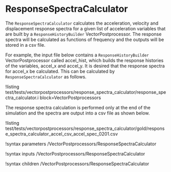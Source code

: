 # ResponseSpectraCalculator
The `ResponseSpectraCalculator` calculates the acceleration, velocity and displacement response spectra for a given list of acceleration variables that are built by a `ResponseHistoryBuilder` VectorPostprocessor. The response spectra will be calculated as functions of frequency and the outputs will be stored in a csv file.

For example, the input file below contains a `ResponseHistoryBuilder` VectorPostprocessor called accel_hist, which builds the response histories of the variables, accel_x and accel_y. It is desired that the response spectra for accel_x be calculated. This can be calculated by `ResponseSpectraCalculator` as follows.

!listing test/tests/vectorpostprocessors/response_spectra_calculator/response_spectra_calculator.i block=VectorPostprocessors

The response spectra calculation is performed only at the end of the simulation and the spectra are output into a csv file as shown below.

!listing test/tests/vectorpostprocessors/response_spectra_calculator/gold/response_spectra_calculator_accel_csv_accel_spec_0201.csv

!syntax parameters /VectorPostprocessors/ResponseSpectraCalculator

!syntax inputs /VectorPostprocessors/ResponseSpectraCalculator

!syntax children /VectorPostprocessors/ResponseSpectraCalculator
